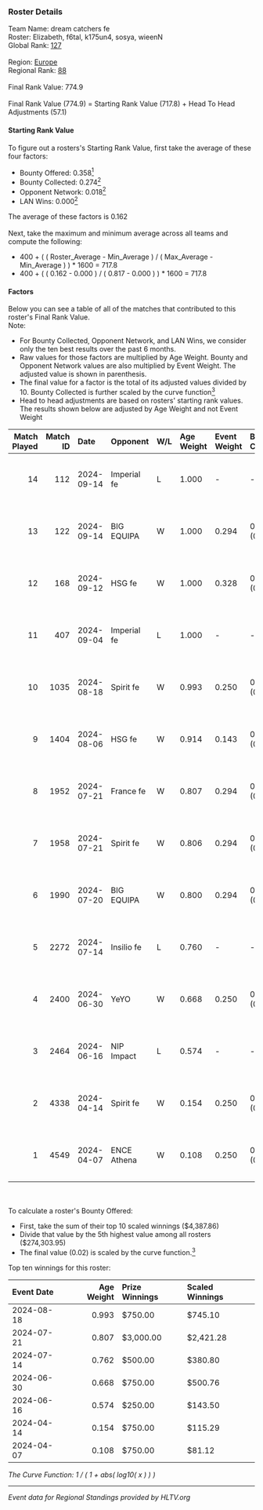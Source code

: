 ### Roster Details<br />
Team Name: dream catchers fe<br />
Roster: Elizabeth, f6tal, k175un4, sosya, wieenN<br />
Global Rank: [127](../../standings_global_2024_09_18.md)<br />
<br />
Region: [Europe]( ../../standings_europe_2024_09_18.md)<br />
Regional Rank: [88]( ../../standings_europe_2024_09_18.md)<br />
<br />
Final Rank Value:  774.9<br />
<br />
Final Rank Value (774.9) = Starting Rank Value (717.8) + Head To Head Adjustments (57.1)<br />

#### Starting Rank Value<br />
To figure out a rosters's Starting Rank Value, first take the average of these four factors:<br />
- Bounty Offered: 0.358[<sup>1</sup>](#table2)
- Bounty Collected: 0.274[<sup>2</sup>](#table1)
- Opponent Network: 0.018[<sup>2</sup>](#table1)
- LAN Wins: 0.000[<sup>2</sup>](#table1)

The average of these factors is 0.162<br />
<br />
Next, take the maximum and minimum average across all teams and compute the following:<br />
- 400 + ( ( Roster_Average - Min_Average ) / ( Max_Average - Min_Average ) ) * 1600 = 717.8
- 400 + ( ( 0.162 - 0.000 ) / ( 0.817 - 0.000 ) ) * 1600 = 717.8


#### Factors<br />
Below you can see a table of all of the matches that contributed to this roster's Final Rank Value.<br />
Note:<br />

- For Bounty Collected, Opponent Network, and LAN Wins, we consider only the ten best results over the past 6 months.
- Raw values for those factors are multiplied by Age Weight. Bounty and Opponent Network values are also multiplied by Event Weight. The adjusted value is shown in parenthesis.
- The final value for a factor is the total of its adjusted values divided by 10. Bounty Collected is further scaled by the curve function[<sup>3</sup>](#curveFunction)
- Head to head adjustments are based on rosters' starting rank values. The results shown below are adjusted by Age Weight and not Event Weight
<span id="table1"></span><br />


| Match Played | Match ID | Date       | Opponent    | W/L | Age Weight | Event Weight | Bounty Collected | Opponent Network | LAN Wins  | H2H Adj. | Roster                                   |
| -: | -: | :- | :- | :- | :- | :- | :- | :- | :- | -: | :- |
|           14 |      112 | 2024-09-14 | Imperial fe | L   | 1.000      | -            | -                | -                | -         |    -7.90 | Elizabeth, f6tal, k175un4, sosya, wieenN |
|           13 |      122 | 2024-09-14 | BIG EQUIPA  | W   | 1.000      | 0.294        | 0.012 (0.004)    | 0.091 (0.027)    | 0 (0.000) |    12.37 | Elizabeth, f6tal, k175un4, sosya, wieenN |
|           12 |      168 | 2024-09-12 | HSG fe      | W   | 1.000      | 0.328        | 0.023 (0.008)    | 0.074 (0.024)    | 0 (0.000) |    15.48 | Elizabeth, f6tal, k175un4, sosya, wieenN |
|           11 |      407 | 2024-09-04 | Imperial fe | L   | 1.000      | -            | -                | -                | -         |    -7.94 | Elizabeth, f6tal, k175un4, sosya, wieenN |
|           10 |     1035 | 2024-08-18 | Spirit fe   | W   | 0.993      | 0.250        | 0.007 (0.002)    | 0.138 (0.034)    | 0 (0.000) |    10.90 | Elizabeth, k175un4, Margo, sosya, wieenN |
|            9 |     1404 | 2024-08-06 | HSG fe      | W   | 0.914      | 0.143        | 0.023 (0.003)    | 0.074 (0.010)    | 0 (0.000) |    14.78 | Elizabeth, f6tal, k175un4, sosya, wieenN |
|            8 |     1952 | 2024-07-21 | France fe   | W   | 0.807      | 0.294        | 0.006 (0.001)    | 0.089 (0.021)    | 0 (0.000) |    10.48 | Elizabeth, f6tal, k175un4, sosya, wieenN |
|            7 |     1958 | 2024-07-21 | Spirit fe   | W   | 0.806      | 0.294        | 0.007 (0.002)    | 0.138 (0.033)    | 0 (0.000) |    10.63 | Elizabeth, f6tal, k175un4, sosya, wieenN |
|            6 |     1990 | 2024-07-20 | BIG EQUIPA  | W   | 0.800      | 0.294        | 0.012 (0.003)    | 0.091 (0.022)    | 0 (0.000) |    12.51 | Elizabeth, f6tal, k175un4, sosya, wieenN |
|            5 |     2272 | 2024-07-14 | Insilio fe  | L   | 0.760      | -            | -                | -                | -         |   -13.01 | Elizabeth, f6tal, k175un4, t4tty, wieenN |
|            4 |     2400 | 2024-06-30 | YeYO        | W   | 0.668      | 0.250        | 0.001 (0.000)    | 0.000 (0.000)    | 0 (0.000) |     5.20 | Elizabeth, f6tal, k175un4, sosya, wieenN |
|            3 |     2464 | 2024-06-16 | NIP Impact  | L   | 0.574      | -            | -                | -                | -         |    -9.75 | k175un4, sosya, Stormy, unknxwn, wieenN  |
|            2 |     4338 | 2024-04-14 | Spirit fe   | W   | 0.154      | 0.250        | 0.007 (0.000)    | 0.138 (0.005)    | 0 (0.000) |     2.13 | k175un4, sosya, Stormy, trigusha, wieenN |
|            1 |     4549 | 2024-04-07 | ENCE Athena | W   | 0.108      | 0.250        | 0.001 (0.000)    | 0.043 (0.001)    | 0 (0.000) |     1.20 | k175un4, sosya, Stormy, trigusha, wieenN |

<br />
<span id="table2"></span><br />
To calculate a roster's Bounty Offered:<br />

- First, take the sum of their top 10 scaled winnings ($4,387.86)
- Divide that value by the 5th highest value among all rosters ($274,303.95)
- The final value (0.02) is scaled by the curve function.[<sup>3</sup>](#curveFunction)

Top ten winnings for this roster:<br />

| Event Date | Age Weight | Prize Winnings | Scaled Winnings |
| :- | -: | :- | :- |
| 2024-08-18 |      0.993 | $750.00        | $745.10         |
| 2024-07-21 |      0.807 | $3,000.00      | $2,421.28       |
| 2024-07-14 |      0.762 | $500.00        | $380.80         |
| 2024-06-30 |      0.668 | $750.00        | $500.76         |
| 2024-06-16 |      0.574 | $250.00        | $143.50         |
| 2024-04-14 |      0.154 | $750.00        | $115.29         |
| 2024-04-07 |      0.108 | $750.00        | $81.12          |


<span id="curveFunction"></span>_The Curve Function: 1 / ( 1 + abs( log10( x ) ) )_<br />

---
_Event data for Regional Standings provided by HLTV.org_<br />
